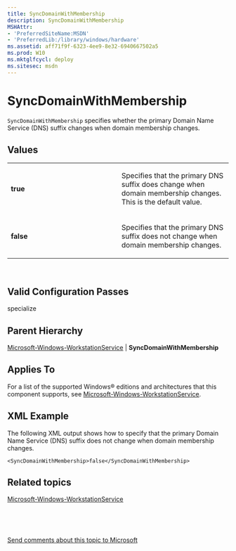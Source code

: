 ```yaml
---
title: SyncDomainWithMembership
description: SyncDomainWithMembership
MSHAttr:
- 'PreferredSiteName:MSDN'
- 'PreferredLib:/library/windows/hardware'
ms.assetid: aff71f9f-6323-4ee9-8e32-6940667502a5
ms.prod: W10
ms.mktglfcycl: deploy
ms.sitesec: msdn
---
```


# SyncDomainWithMembership


`SyncDomainWithMembership` specifies whether the primary Domain Name Service (DNS) suffix changes when domain membership changes.

## Values


<table>
<colgroup>
<col width="50%" />
<col width="50%" />
</colgroup>
<tbody>
<tr class="odd">
<td><p><strong>true</strong></p></td>
<td><p>Specifies that the primary DNS suffix does change when domain membership changes. This is the default value.</p></td>
</tr>
<tr class="even">
<td><p><strong>false</strong></p></td>
<td><p>Specifies that the primary DNS suffix does not change when domain membership changes.</p></td>
</tr>
</tbody>
</table>

 

## Valid Configuration Passes


specialize

## Parent Hierarchy


[Microsoft-Windows-WorkstationService](microsoft-windows-workstationservice.md) | **SyncDomainWithMembership**

## Applies To


For a list of the supported Windows® editions and architectures that this component supports, see [Microsoft-Windows-WorkstationService](microsoft-windows-workstationservice-win7-microsoft-windows-workstationservice.md).

## XML Example


The following XML output shows how to specify that the primary Domain Name Service (DNS) suffix does not change when domain membership changes.

``` syntax
<SyncDomainWithMembership>false</SyncDomainWithMembership>
```

## Related topics


[Microsoft-Windows-WorkstationService](microsoft-windows-workstationservice-win7-microsoft-windows-workstationservice.md)

 

 

[Send comments about this topic to Microsoft](mailto:wsddocfb@microsoft.com?subject=Documentation%20feedback%20%5Bp_unattend\p_unattend%5D:%20SyncDomainWithMembership%20%20RELEASE:%20%2810/3/2016%29&body=%0A%0APRIVACY%20STATEMENT%0A%0AWe%20use%20your%20feedback%20to%20improve%20the%20documentation.%20We%20don't%20use%20your%20email%20address%20for%20any%20other%20purpose,%20and%20we'll%20remove%20your%20email%20address%20from%20our%20system%20after%20the%20issue%20that%20you're%20reporting%20is%20fixed.%20While%20we're%20working%20to%20fix%20this%20issue,%20we%20might%20send%20you%20an%20email%20message%20to%20ask%20for%20more%20info.%20Later,%20we%20might%20also%20send%20you%20an%20email%20message%20to%20let%20you%20know%20that%20we've%20addressed%20your%20feedback.%0A%0AFor%20more%20info%20about%20Microsoft's%20privacy%20policy,%20see%20http://privacy.microsoft.com/default.aspx. "Send comments about this topic to Microsoft")





